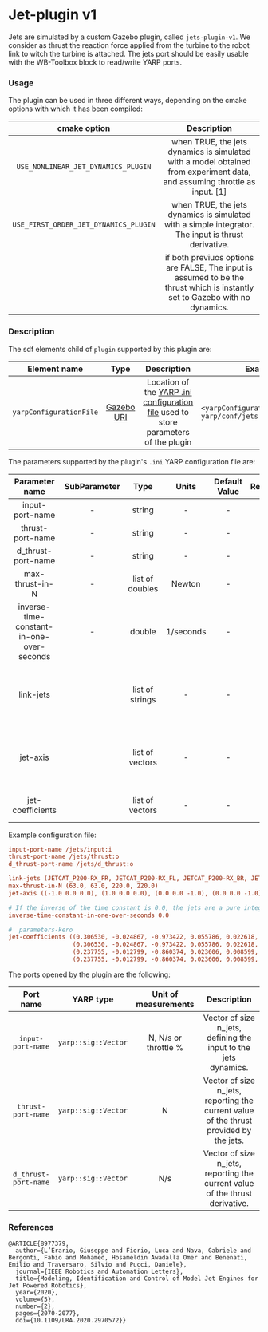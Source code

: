 # Jet-plugin v1

Jets are simulated by a custom Gazebo plugin, called `jets-plugin-v1`. We consider as thrust the reaction force applied from the turbine to the robot link to witch the turbine is attached. The jets port should be easily usable with the WB-Toolbox block to read/write YARP ports.

### Usage

The plugin can be used in three different ways, depending on the cmake options with which it has been compiled:

|      cmake option       |     Description                                  |
| :---------------------: | :------------------------------------------------------: | 
| `USE_NONLINEAR_JET_DYNAMICS_PLUGIN` | when TRUE, the jets dynamics is simulated with a model obtained from experiment data, and assuming throttle as input. [1] |
| `USE_FIRST_ORDER_JET_DYNAMICS_PLUGIN` | when TRUE, the jets dynamics is simulated with a simple integrator. The input is thrust derivative. |
|    | if both previuos options are FALSE, The input is assumed to be the thrust which is instantly set to Gazebo with no dynamics. |

### Description

The sdf elements child of `plugin` supported by this plugin are:

|      Element name       |                           Type                           |                                                           Description                                                            |                                  Example element line                                  |
| :---------------------: | :------------------------------------------------------: | :------------------------------------------------------------------------------------------------------------------------------: | :------------------------------------------------------------------------------------: |
| `yarpConfigurationFile` | [Gazebo URI](https://bitbucket.org/osrf/gazebo/wiki/uri) | Location of the [YARP .ini configuration file](http://www.yarp.it/yarp_config_files.html) used to store parameters of the plugin | `<yarpConfigurationFile>model://flying-box-yarp/conf/jets.ini</yarpConfigurationFile>` |

The parameters supported by the plugin's `.ini` YARP configuration file are:

|              Parameter name               | SubParameter |      Type       |   Units   | Default Value | Required |                                                                                                 Description                                                                                                 | Notes |
| :---------------------------------------: | :----------: | :-------------: | :-------: | :-----------: | :------: | :---------------------------------------------------------------------------------------------------------------------------------------------------------------------------------------------------------: | :---: |
|              input-port-name              |      -       |     string      |     -     |       -       |   Yes    |                                                                                Port name used to read the input of the jets.                                                                                |       |
|             thrust-port-name              |      -       |     string      |     -     |       -       |   Yes    |                                                                     Port name used to publish the current thrust provided by the jets.                                                                      |       |
|             d_thrust-port-name              |      -       |     string      |     -     |       -       |   Yes    |                                                                     Port name used to publish the current thrust derivative.                                                                      |       |
|              max-thrust-in-N              |      -       | list of doubles |  Newton   |       -       |   Yes    |                                                                                Maximum value of thrust provided by each jet.                                                                                |       |
| inverse-time-constant-in-one-over-seconds |      -       |     double      | 1/seconds |       -       |   Yes    |                                                                    Inverse of the time constant of the first order dynamics of the jets (related to `USE_FIRST_ORDER_JET_DYNAMICS_PLUGIN` option).                                                                    |       |
|                 link-jets                 |              | list of strings |     -     |       -       |   Yes    | List of SDF link names on which the jets are supposed to be attached. The force of the jet is supposed to be applied to the origin of the link frame, along the direction specified by the jet-axis option. |
|                 jet-axis                  |              | list of vectors |     -     |       -       |   Yes    |   List of the axis along with the thrust force is applied, expressed w.r.t. the link frame. For the moment, the force of the jet is supposed to be applied only along one of the axis of the link frame.    |
|               jet-coefficients                  |              | list of vectors |     -     |       -       |   Yes    |   List of the coefficients representing the dynamic model of the jet engines. For more details see also [1].    |

Example configuration file:

```ini
input-port-name /jets/input:i
thrust-port-name /jets/thrust:o
d_thrust-port-name /jets/d_thrust:o

link-jets (JETCAT_P200-RX_FR, JETCAT_P200-RX_FL, JETCAT_P200-RX_BR, JETCAT_P200-RX_BL)
max-thrust-in-N (63.0, 63.0, 220.0, 220.0)
jet-axis ((-1.0 0.0 0.0), (1.0 0.0 0.0), (0.0 0.0 -1.0), (0.0 0.0 -1.0))

# If the inverse of the time constant is 0.0, the jets are a pure integrator
inverse-time-constant-in-one-over-seconds 0.0

#  parameters-kero
jet-coefficients ((0.306530, -0.024867, -0.973422, 0.055786, 0.022618, 0.688710, 0.038025, -0.089879, -0.001393, -0.958953),
                  (0.306530, -0.024867, -0.973422, 0.055786, 0.022618, 0.688710, 0.038025, -0.089879, -0.001393, -0.958953),
                  (0.237755, -0.012799, -0.860374, 0.023606, 0.008599, 1.139026, 0.019914, -0.050257,  0.000302, -0.692913 ),
                  (0.237755, -0.012799, -0.860374, 0.023606, 0.008599, 1.139026, 0.019914, -0.050257,  0.000302, -0.692913 ))
```

The ports opened by the plugin are the following:

|     Port name      |      YARP type      | Unit of measurements |                                      Description                                       |
| :----------------: | :-----------------: | :------------------: | :------------------------------------------------------------------------------------: |
| `input-port-name`  | `yarp::sig::Vector` |       N,  N/s  or throttle %       |            Vector of size n_jets, defining the input to the jets dynamics.             |
| `thrust-port-name` | `yarp::sig::Vector` |          N            | Vector of size n_jets, reporting the current value of the thrust provided by the jets. |
| `d_thrust-port-name` | `yarp::sig::Vector` |        N/s           | Vector of size n_jets, reporting the current value of the thrust derivative. |

### References

```
@ARTICLE{8977379,
  author={L’Erario, Giuseppe and Fiorio, Luca and Nava, Gabriele and Bergonti, Fabio and Mohamed, Hosameldin Awadalla Omer and Benenati, Emilio and Traversaro, Silvio and Pucci, Daniele},
  journal={IEEE Robotics and Automation Letters}, 
  title={Modeling, Identification and Control of Model Jet Engines for Jet Powered Robotics}, 
  year={2020},
  volume={5},
  number={2},
  pages={2070-2077},
  doi={10.1109/LRA.2020.2970572}}

```

